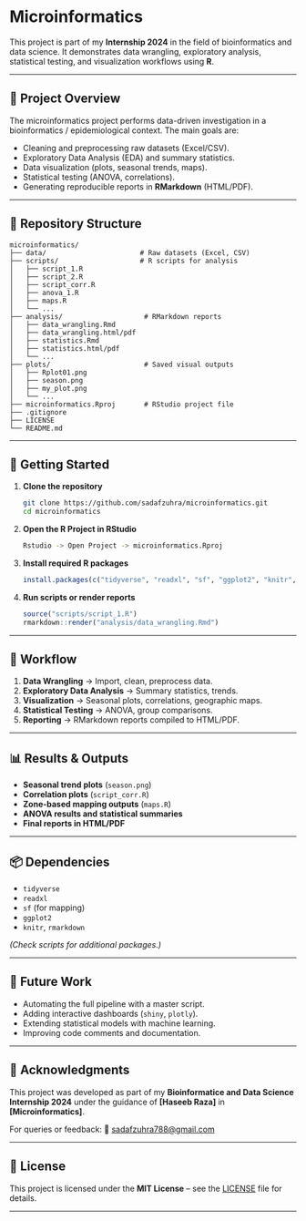 # Microinformatics

This project is part of my **Internship 2024** in the field of bioinformatics and data science. It demonstrates data wrangling, exploratory analysis, statistical testing, and visualization workflows using **R**.

---

## 📌 Project Overview

The microinformatics project performs data-driven investigation in a bioinformatics / epidemiological context. The main goals are:

* Cleaning and preprocessing raw datasets (Excel/CSV).
* Exploratory Data Analysis (EDA) and summary statistics.
* Data visualization (plots, seasonal trends, maps).
* Statistical testing (ANOVA, correlations).
* Generating reproducible reports in **RMarkdown** (HTML/PDF).



---

## 📂 Repository Structure

```
microinformatics/
├── data/                       # Raw datasets (Excel, CSV)
├── scripts/                    # R scripts for analysis
│   ├── script_1.R
│   ├── script_2.R
│   ├── script_corr.R
│   ├── anova_1.R
│   ├── maps.R
│   └── ...
├── analysis/                    # RMarkdown reports
│   ├── data_wrangling.Rmd
│   ├── data_wrangling.html/pdf
│   ├── statistics.Rmd
│   ├── statistics.html/pdf
│   └── ...
├── plots/                       # Saved visual outputs
│   ├── Rplot01.png
│   ├── season.png
│   ├── my_plot.png
│   └── ...
├── microinformatics.Rproj       # RStudio project file
├── .gitignore
├── LICENSE
└── README.md
```

---

## 🚀 Getting Started

1. **Clone the repository**

   ```bash
   git clone https://github.com/sadafzuhra/microinformatics.git
   cd microinformatics
   ```

2. **Open the R Project in RStudio**

   ```bash
   Rstudio -> Open Project -> microinformatics.Rproj
   ```

3. **Install required R packages**

   ```r
   install.packages(c("tidyverse", "readxl", "sf", "ggplot2", "knitr", "rmarkdown"))
   ```

4. **Run scripts or render reports**

   ```r
   source("scripts/script_1.R")
   rmarkdown::render("analysis/data_wrangling.Rmd")
   ```

---

## 🔬 Workflow

1. **Data Wrangling** → Import, clean, preprocess data.
2. **Exploratory Data Analysis** → Summary statistics, trends.
3. **Visualization** → Seasonal plots, correlations, geographic maps.
4. **Statistical Testing** → ANOVA, group comparisons.
5. **Reporting** → RMarkdown reports compiled to HTML/PDF.

---

## 📊 Results & Outputs

* **Seasonal trend plots** (`season.png`)
* **Correlation plots** (`script_corr.R`)
* **Zone-based mapping outputs** (`maps.R`)
* **ANOVA results and statistical summaries**
* **Final reports in HTML/PDF**

---

## 📦 Dependencies

* `tidyverse`
* `readxl`
* `sf` (for mapping)
* `ggplot2`
* `knitr`, `rmarkdown`

*(Check scripts for additional packages.)*

---

## 🔮 Future Work

* Automating the full pipeline with a master script.
* Adding interactive dashboards (`shiny`, `plotly`).
* Extending statistical models with machine learning.
* Improving code comments and documentation.

---

## 🙌 Acknowledgments

This project was developed as part of my **Bioinformatice and Data Science Internship 2024** under the guidance of **\[Haseeb Raza]** in **\[Microinformatics]**.

For queries or feedback:
📧 [sadafzuhra788@gmail.com](mailto:sadafzuhra788@gmail.com)

---

## 📜 License

This project is licensed under the **MIT License** – see the [LICENSE](LICENSE) file for details.

---


